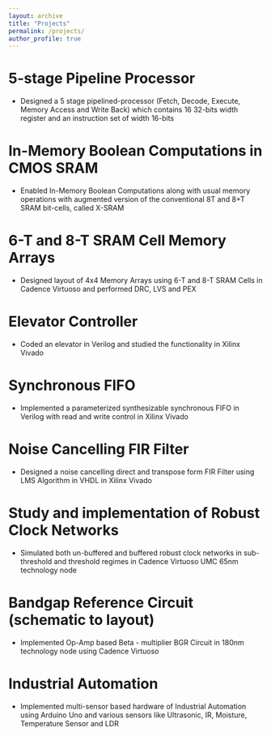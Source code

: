 ```yaml
---
layout: archive
title: "Projects"
permalink: /projects/
author_profile: true
---
```


5-stage Pipeline Processor
======
* Designed a 5 stage pipelined-processor (Fetch, Decode, Execute, Memory Access and Write Back) which contains 16 32-bits width register and an instruction set of width 16-bits

In-Memory Boolean Computations in CMOS SRAM
======
* Enabled In-Memory Boolean Computations along with usual memory operations with augmented version of the conventional 8T and 8+T SRAM bit-cells, called X-SRAM

6-T and 8-T SRAM Cell Memory Arrays
======
* Designed layout of 4x4 Memory Arrays using 6-T and 8-T SRAM Cells in Cadence Virtuoso and performed DRC, LVS and PEX

Elevator Controller
======
* Coded an elevator in Verilog and studied the functionality in Xilinx Vivado

Synchronous FIFO
======
* Implemented a parameterized synthesizable synchronous FIFO in Verilog with read and write control in Xilinx Vivado

Noise Cancelling FIR Filter
======
* Designed a noise cancelling direct and transpose form FIR Filter using LMS Algorithm in VHDL in Xilinx Vivado

Study and implementation of Robust Clock Networks
======
* Simulated both un-buffered and buffered robust clock networks in sub-threshold and threshold regimes in Cadence Virtuoso UMC 65nm technology node

Bandgap Reference Circuit (schematic to layout)
======
* Implemented Op-Amp based Beta - multiplier BGR Circuit in 180nm technology node using Cadence Virtuoso

Industrial Automation
======
* Implemented multi-sensor based hardware of Industrial Automation using Arduino Uno and various sensors like Ultrasonic, IR, Moisture, Temperature Sensor and LDR
